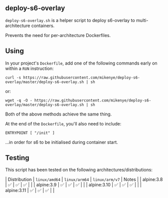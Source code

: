 ## deploy-s6-overlay

`deploy-s6-overlay.sh` is a helper script to deploy s6-overlay to multi-architecture containers.

Prevents the need for per-architecture Dockerfiles.

## Using

In your project's `Dockerfile`, add one of the following commands early on within a `RUN` instruction:

```
curl -s https://raw.githubusercontent.com/mikenye/deploy-s6-overlay/master/deploy-s6-overlay.sh | sh
```

or:

```
wget -q -O - https://raw.githubusercontent.com/mikenye/deploy-s6-overlay/master/deploy-s6-overlay.sh | sh
```

Both of the above methods achieve the same thing.

At the end of the `Dockerfile`, you'll also need to include:

```
ENTRYPOINT [ "/init" ]
```

...in order for s6 to be initialised during container start.

## Testing

This script has been tested on the following architectures/distributions:

| Distribution | `linux/amd64` | `linux/arm64` | `linux/arm/v7` | Notes |
| alpine:3.8 | ✅  | ✅  | ✅  | |
| alpine:3.9 | ✅ | ✅ | ✅ | |
| alpine:3.10 | ✅ | ✅ | ✅ | |
| alpine:3.11 | ✅ | ✅ | ✅ | |
